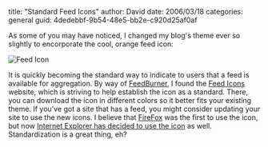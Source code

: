 
title: "Standard Feed Icons"
author: David
date: 2006/03/18
categories: general
guid: 4dedebbf-9b54-48e5-bb2e-c920d25af0af

As some of you may have noticed, I changed my blog's theme ever so slightly to encorporate the cool, orange feed icon:

![Feed Icon](http://www.mohundro.com/blog/images/feed-icon-32x32.gif)

It is quickly becoming the standard way to indicate to users that a feed is available for aggregation. By way of [FeedBurner](http://www.feedburner.com), I found the [Feed Icons](http://feedicons.com/) website, which is striving to help establish the icon as a standard. There, you can download the icon in different colors so it better fits your existing theme. If you've got a site that has a feed, you might consider updating your site to use the new icons. I believe that [FireFox](http://www.firefox.com) was the first to use the icon, but now [Internet Explorer has decided to use the icon](http://blogs.msdn.com/rssteam/archive/2005/12/14/503778.aspx) as well. Standardization is a great thing, eh?

